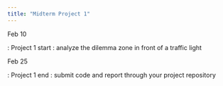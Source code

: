 ```yaml
---
title: "Midterm Project 1"
---
```


Feb 10 

: Project 1 start
  : analyze the dilemma zone in front of a traffic light

Feb 25 

: Project 1 end
  : submit code and report through your project repository
